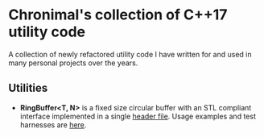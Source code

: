 # Chronimal's collection of C++17 utility code
A collection of newly refactored utility code I have written for and used in many personal projects over the years.

## Utilities

- **RingBuffer<T, N>** is a fixed size circular buffer with an STL compliant interface implemented in a single [header file](include/ring_buffer.hpp). Usage examples and test harnesses are [here](test/ring_buffer/catch_ring_buffer.cpp).
